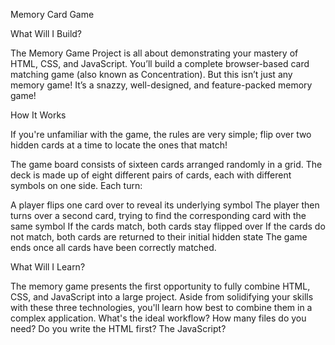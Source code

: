 Memory Card Game

What Will I Build?

The Memory Game Project is all about demonstrating your mastery of HTML, CSS, and JavaScript. You’ll build a complete browser-based card matching game (also known as Concentration). But this isn’t just any memory game! It’s a snazzy, well-designed, and feature-packed memory game!

How It Works

If you're unfamiliar with the game, the rules are very simple; flip over two hidden cards at a time to locate the ones that match!

The game board consists of sixteen cards arranged randomly in a grid. The deck is made up of eight different pairs of cards, each with different symbols on one side. Each turn:

A player flips one card over to reveal its underlying symbol
The player then turns over a second card, trying to find the corresponding card with the same symbol
If the cards match, both cards stay flipped over
If the cards do not match, both cards are returned to their initial hidden state
The game ends once all cards have been correctly matched.

What Will I Learn?

The memory game presents the first opportunity to fully combine HTML, CSS, and JavaScript into a large project. Aside from solidifying your skills with these three technologies, you'll learn how best to combine them in a complex application. What's the ideal workflow? How many files do you need? Do you write the HTML first? The JavaScript?

